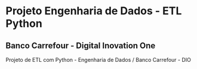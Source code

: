 # Projeto Engenharia de Dados - ETL Python
## Banco Carrefour - Digital Inovation One

Projeto de ETL com Python - Engenharia de Dados / Banco Carrefour - DIO
